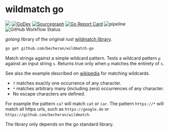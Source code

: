 # wildmatch go

[![](https://godoc.org/github.com/becheran/wildmatch-go?status.svg)](https://godoc.org/github.com/becheran/wildmatch-go)
[![GoDev](https://img.shields.io/badge/go.dev-reference-007d9c?logo=go&logoColor=white&style=flat-square)](https://pkg.go.dev/github.com/becheran/wildmatch-go)
[![Sourcegraph](https://sourcegraph.com/github.com/becheran/wildmatch-go/-/badge.svg)](https://sourcegraph.com/github.com/becheran/wildmatch-go?badge)
[![Go Report Card](https://goreportcard.com/badge/becheran/wildmatch-go)](https://goreportcard.com/report/becheran/wildmatch-go)
![pipeline](https://github.com/actions/hello-world/workflows/Greet%20Everyone/badge.svg)
![GitHub Workflow Status](https://github.com/becheran/wildmatch-go/workflows/CI/badge.svg)

*golang* library of the original *rust* [wildmatch library](https://github.com/becheran/wildmatch).

``` sh
go get github.com/becheran/wildmatch-go
```

Match strings against a simple wildcard pattern. Tests a wildcard pattern `p` against an input string `s`. Returns true only when `p` matches the entirety of `s`.

See also the example described on [wikipedia](https://en.wikipedia.org/wiki/Matching_wildcards) for matching wildcards.

- `?` matches exactly one occurrence of any character.
- `*` matches arbitrary many (including zero) occurrences of any character.
- No escape characters are defined.

For example the pattern `ca?` will match `cat` or `car`. The pattern `https://*` will match all https urls, such as `https://google.de` or `https://github.com/becheran/wildmatch`.

The library only depends on the go standard library.

